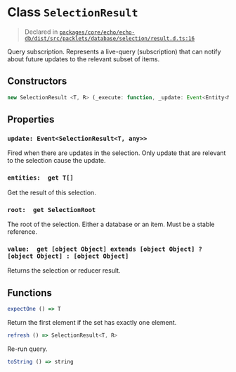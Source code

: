 # Class `SelectionResult`
> Declared in [`packages/core/echo/echo-db/dist/src/packlets/database/selection/result.d.ts:16`]()


Query subscription.
Represents a live-query (subscription) that can notify about future updates to the relevant subset of items.

## Constructors
```ts
new SelectionResult <T, R> (_execute: function, _update: Event<Entity<Model<any, any>>[]>, _root: SelectionRoot, _reducer: boolean) => SelectionResult<T, R>
```

## Properties
### `update: Event<SelectionResult<T, any>>`
Fired when there are updates in the selection.
Only update that are relevant to the selection cause the update.
### `entities:  get T[]`
Get the result of this selection.
### `root:  get SelectionRoot`
The root of the selection. Either a database or an item. Must be a stable reference.
### `value:  get [object Object] extends [object Object] ? [object Object] : [object Object]`
Returns the selection or reducer result.

## Functions
```ts
expectOne () => T
```
Return the first element if the set has exactly one element.
```ts
refresh () => SelectionResult<T, R>
```
Re-run query.
```ts
toString () => string
```